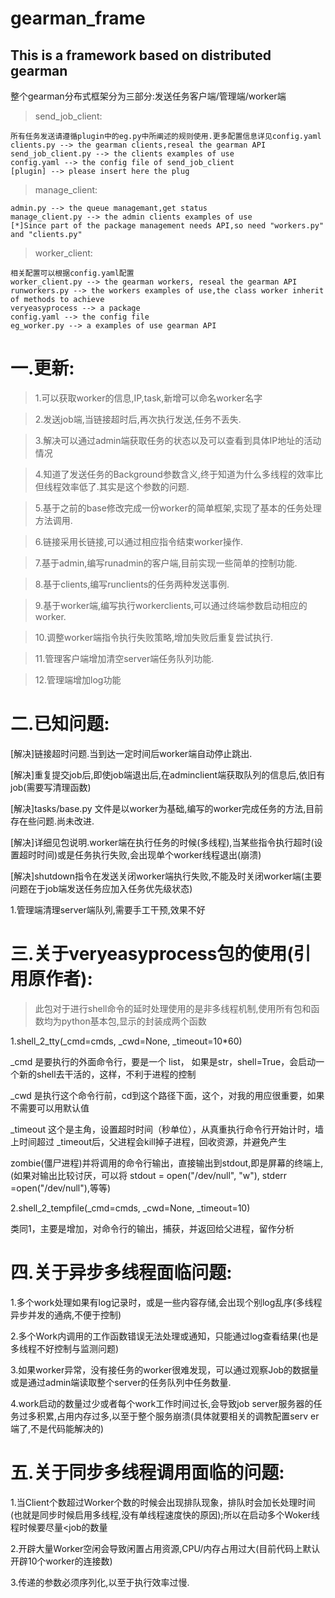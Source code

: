 gearman_frame
=============
## This is a framework based on distributed gearman
整个gearman分布式框架分为三部分:发送任务客户端/管理端/worker端

> send_job_client:
    
    所有任务发送请遵循plugin中的eg.py中所阐述的规则使用.更多配置信息详见config.yaml
    clients.py --> the gearman clients,reseal the gearman API
    send_job_client.py --> the clients examples of use
    config.yaml --> the config file of send_job_client
    [plugin] --> please insert here the plug

> manage_client:

    admin.py --> the queue managemant,get status
    manage_client.py --> the admin clients examples of use
    [*]Since part of the package management needs API,so need "workers.py" and "clients.py" 

> worker_client:

    相关配置可以根据config.yaml配置
    worker_client.py --> the gearman workers, reseal the gearman API
    runworkers.py --> the workers examples of use,the class worker inherit of methods to achieve
    veryeasyprocess --> a package
    config.yaml --> the config file
    eg_worker.py --> a examples of use gearman API


# 一.更新:
> 1.可以获取worker的信息,IP,task,新增可以命名worker名字

> 2.发送job端,当链接超时后,再次执行发送,任务不丢失.

> 3.解决可以通过admin端获取任务的状态以及可以查看到具体IP地址的活动情况

> 4.知道了发送任务的Background参数含义,终于知道为什么多线程的效率比但线程效率低了.其实是这个参数的问题.

> 5.基于之前的base修改完成一份worker的简单框架,实现了基本的任务处理方法调用.

> 6.链接采用长链接,可以通过相应指令结束worker操作.

> 7.基于admin,编写runadmin的客户端,目前实现一些简单的控制功能.

> 8.基于clients,编写runclients的任务两种发送事例.

> 9.基于worker端,编写执行workerclients,可以通过终端参数启动相应的worker.

> 10.调整worker端指令执行失败策略,增加失败后重复尝试执行. 

> 11.管理客户端增加清空server端任务队列功能.

> 12.管理端增加log功能

# 二.已知问题:
  [解决]链接超时问题.当到达一定时间后worker端自动停止跳出.

  [解决]重复提交job后,即使job端退出后,在adminclient端获取队列的信息后,依旧有job(需要写清理函数)

  [解决]tasks/base.py 文件是以worker为基础,编写的worker完成任务的方法,目前存在些问题.尚未改进.

  [解决]详细见包说明.worker端在执行任务的时候(多线程),当某些指令执行超时(设置超时时间)或是任务执行失败,会出现单个worker线程退出(崩溃)

  [解决]shutdown指令在发送关闭worker端执行失败,不能及时关闭worker端(主要问题在于job端发送任务应加入任务优先级状态)
  
  1.管理端清理server端队列,需要手工干预,效果不好

# 三.关于veryeasyprocess包的使用(引用原作者):

> 此包对于进行shell命令的延时处理使用的是非多线程机制,使用所有包和函数均为python基本包,显示的封装成两个函数

1.shell_2_tty(_cmd=cmds, _cwd=None, _timeout=10*60)

_cmd 是要执行的外面命令行，要是一个 list， 如果是str，shell=True，会启动一个新的shell去干活的，这样，不利于进程的控制

_cwd 是执行这个命令行前，cd到这个路径下面，这个，对我的用应很重要，如果不需要可以用默认值

_timeout 这个是主角，设置超时时间（秒单位），从真重执行命令行开始计时，墙上时间超过 _timeout后，父进程会kill掉子进程，回收资源，并避免产生

zombie(僵尸进程)并将调用的命令行输出，直接输出到stdout,即是屏幕的终端上,(如果对输出比较讨厌，可以将 stdout = open("/dev/null", "w"), stderr
=open("/dev/null"),等等)

2.shell_2_tempfile(_cmd=cmds, _cwd=None, _timeout=10)

类同1，主要是增加，对命令行的输出，捕获，并返回给父进程，留作分析


# 四.关于异步多线程面临问题:

1.多个work处理如果有log记录时，或是一些内容存储,会出现个别log乱序(多线程异步并发的通病,不便于控制)

2.多个Work内调用的工作函数错误无法处理或通知，只能通过log查看结果(也是多线程不好控制与监测问题)

3.如果worker异常，没有接任务的worker很难发现，可以通过观察Job的数据量或是通过admin端读取整个server的任务队列中任务数量.

4.work启动的数量过少或者每个work工作时间过长,会导致job server服务器的任务过多积累,占用内存过多,以至于整个服务崩溃(具体就要相关的调教配置serv
er端了,不是代码能解决的)

# 五.关于同步多线程调用面临的问题:
1.当Client个数超过Worker个数的时候会出现排队现象，排队时会加长处理时间(也就是同步时候启用多线程,没有单线程速度快的原因);所以在启动多个Woker线程时候要尽量<job的数量

2.开辟大量Worker空闲会导致闲置占用资源,CPU/内存占用过大(目前代码上默认开辟10个worker的连接数)

3.传递的参数必须序列化,以至于执行效率过慢.
